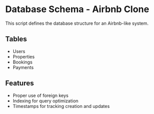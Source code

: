 # Database Schema - Airbnb Clone

This script defines the database structure for an Airbnb-like system.

## Tables
- Users
- Properties
- Bookings
- Payments

## Features
- Proper use of foreign keys
- Indexing for query optimization
- Timestamps for tracking creation and updates
